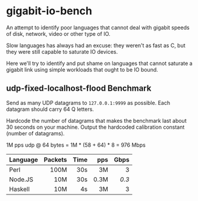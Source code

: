 # gigabit-io-bench

An attempt to identify poor languages that cannot deal with gigabit speeds of disk, network, video or other type of IO.

Slow languages has always had an excuse: they weren't as fast as C, but they were still capable to saturate IO devices.

Here we'll try to identify and put shame on languages that cannot saturate a gigabit link using simple workloads that ought to be IO bound.

## udp-fixed-localhost-flood Benchmark

Send as many UDP datagrams to `127.0.0.1:9999` as possible. Each datagram should carry 64 Q letters. 

Hardcode the number of datagrams that makes the benchmark last about 30 seconds on your machine. Output the hardcoded calibration constant (number of datagrams).

1M pps udp @ 64 bytes = 1M * (58 + 64) * 8 = 976 Mbps

Language | Packets | Time | pps | Gbps  
-------- |--------:| ----:| ---:| ----:
Perl     |    100M |  30s |   3M|    3
Node.JS  |     10M |  30s | 0.3M| *0.3*
Haskell  |     10M |   4s |   3M|    3
